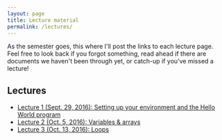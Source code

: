 ```yaml
---
layout: page
title: Lecture material
permalink: /lectures/
---
```


As the semester goes, this where I'll post the links to each lecture page. Feel free to look back if you forgot something, read ahead if there are documents we haven't been through yet, or catch-up if you've missed a lecture!

## Lectures

- [Lecture 1 (Sept. 29, 2016): Setting up your environment and the Hello World program](http://www.marccataford.xyz/IntroToProgramming-Fall2016/Lecture-1/)
- [Lecture 2 (Oct. 5, 2016): Variables & arrays](http://www.marccataford.xyz/IntroToProgramming-Fall2016/Lecture-2/)
- [Lecture 3 (Oct. 13, 2016): Loops](http://www.marccataford.xyz/IntroToProgramming-Fall2016/Lecture-3/)
